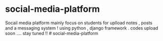 ﻿# social-media-platform
Socail media platform mainly focus on students for uplload notes , posts and a messaging system ! using python , django framework .
codes upload soon .... stay tuned !!
#   s o c i a l - m e d i a - p l a t f o r m  
 